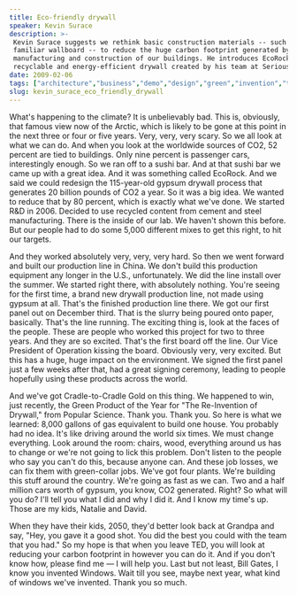 ```yaml
---
title: Eco-friendly drywall
speaker: Kevin Surace
description: >-
 Kevin Surace suggests we rethink basic construction materials -- such as the
 familiar wallboard -- to reduce the huge carbon footprint generated by the
 manufacturing and construction of our buildings. He introduces EcoRock, a clean,
 recyclable and energy-efficient drywall created by his team at Serious Materials.
date: 2009-02-06
tags: ["architecture","business","demo","design","green","invention","technology"]
slug: kevin_surace_eco_friendly_drywall
---
```


What's happening to the climate? It is unbelievably bad. This is, obviously, that famous
view now of the Arctic, which is likely to be gone at this point in the next three or four
or five years. Very, very, very scary. So we all look at what we can do. And when you look
at the worldwide sources of CO2, 52 percent are tied to buildings. Only nine percent is
passenger cars, interestingly enough. So we ran off to a sushi bar. And at that sushi bar
we came up with a great idea. And it was something called EcoRock. And we said we could
redesign the 115-year-old gypsum drywall process that generates 20 billion pounds of CO2 a
year. So it was a big idea. We wanted to reduce that by 80 percent, which is exactly what
we've done. We started R&D in 2006. Decided to use recycled content from cement and steel
manufacturing. There is the inside of our lab. We haven't shown this before. But our
people had to do some 5,000 different mixes to get this right, to hit our
targets.

And they worked absolutely very, very, very hard. So then we went forward and built our
production line in China. We don't build this production equipment any longer in the U.S.,
unfortunately. We did the line install over the summer. We started right there, with
absolutely nothing. You're seeing for the first time, a brand new drywall production line,
not made using gypsum at all. That's the finished production line there. We got our first
panel out on December third. That is the slurry being poured onto paper, basically. That's
the line running. The exciting thing is, look at the faces of the people. These are people
who worked this project for two to three years. And they are so excited. That's the first
board off the line. Our Vice President of Operation kissing the board. Obviously very,
very excited. But this has a huge, huge impact on the environment. We signed the first
panel just a few weeks after that, had a great signing ceremony, leading to people
hopefully using these products across the world.

And we've got Cradle-to-Cradle Gold on this thing. We happened to win, just recently, the
Green Product of the Year for "The Re-Invention of Drywall," from Popular Science. Thank
you. Thank you. So here is what we learned: 8,000 gallons of gas equivalent to build one
house. You probably had no idea. It's like driving around the world six times. We must
change everything. Look around the room: chairs, wood, everything around us has to change
or we're not going to lick this problem. Don't listen to the people who say you can't do
this, because anyone can. And these job losses, we can fix them with green-collar jobs.
We've got four plants. We're building this stuff around the country. We're going as fast
as we can. Two and a half million cars worth of gypsum, you know, CO2 generated. Right? So
what will you do? I'll tell you what I did and why I did it. And I know my time's up. Those
are my kids, Natalie and David.

When they have their kids, 2050, they'd better look back at Grandpa and say, "Hey, you
gave it a good shot. You did the best you could with the team that you had." So my hope is
that when you leave TED, you will look at reducing your carbon footprint in however you
can do it. And if you don't know how, please find me — I will help you. Last but not least,
Bill Gates, I know you invented Windows. Wait till you see, maybe next year, what kind of
windows we've invented. Thank you so much. 

<!--
ad_duration=3.33
comment_count=70
event="TED2009"
external_start_time=0
intro_duration=11.82
is_subtitle_required="False"
is_talk_featured="True"
language="en"
language_swap="False"
native_language="en"
number_of_related_talks=6
number_of_speakers=1
number_of_subtitled_videos=38
number_of_tags=7
number_of_talk_download_languages=39
number_of_talk_more_resources=0
number_of_talk_recommendations=0
number_of_talks_take_actions=0
post_ad_duration=0.83
published_timestamp="2009-06-09 01:00:00"
recording_date="2009-02-06"
speaker_description="Engineer, executive"
speaker_is_published=1
speaker_name="Kevin Surace"
talk_name="Eco-friendly drywall"
talks_tags=["architecture","business","demo","design","green","invention","technology"]
url_audio="https://download.ted.com/talks/KevinSurace_2009.mp3?apikey=acme-roadrunner"
url_photo_speaker="https://pe.tedcdn.com/images/ted/95277_254x191.jpg"
url_photo_talk="https://pe.tedcdn.com/images/ted/95276_800x600.jpg"
url_webpage="https://www.ted.com/talks/kevin_surace_eco_friendly_drywall"
video_type_name="TED Stage Talk"
-->